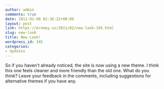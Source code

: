 ```yaml
---
author: admin
comments: true
date: 2011-02-08 02:36:22+00:00
layout: post
link: https://kromey.us/2011/02/new-look-345.html
slug: new-look
title: New Look!
wordpress_id: 345
categories:
- Updates
---
```


So if you haven't already noticed, the site is now using a new theme. I think this one feels cleaner and more friendly than the old one. What do you think? Leave your feedback in the comments, including suggestions for alternative themes if you have any.
